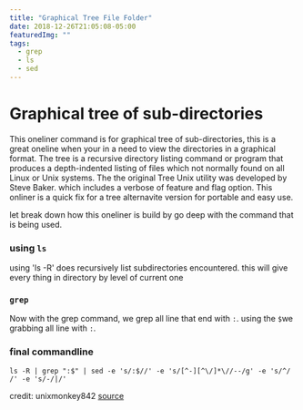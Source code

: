 ```yaml
---
title: "Graphical Tree File Folder"
date: 2018-12-26T21:05:08-05:00
featuredImg: ""
tags: 
  - grep
  - ls
  - sed
---
```



#  Graphical tree of sub-directories

This oneliner command is for graphical tree of sub-directories, this is a great
oneline when your in a need to view the directories in a graphical format. The
tree is a recursive directory listing command or program that produces a
depth-indented listing of files which not normally found on all Linux or Unix
systems. The the original Tree Unix utility was developed by Steve Baker. which
includes a verbose of feature and flag option. This onliner is a quick fix for
a tree alternavite version for portable and easy use.

let break down how this oneliner is build by go deep with the command that is
being used.

### using `ls`

using 'ls -R' does recursively list subdirectories encountered. this will give
every thing in directory by level of current one

### `grep`

Now with the grep command, we grep all line that end with `:`. using the `$`we
grabbing all line with `:`. 


### final commandline

`ls -R | grep ":$" | sed -e 's/:$//' -e 's/[^-][^\/]*\//--/g' -e 's/^/ /' -e 's/-/|/'`

credit: unixmonkey842 [source](https://www.commandlinefu.com/commands/view/710/graphical-tree-of-sub-directories)

